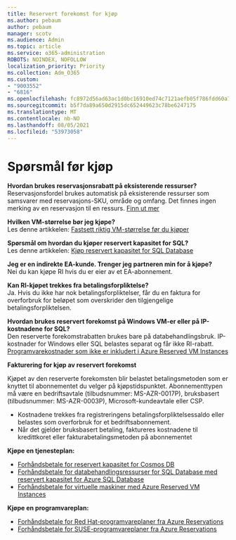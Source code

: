 ```yaml
---
title: Reservert forekomst for kjøp
ms.author: pebaum
author: pebaum
manager: scotv
ms.audience: Admin
ms.topic: article
ms.service: o365-administration
ROBOTS: NOINDEX, NOFOLLOW
localization_priority: Priority
ms.collection: Adm_O365
ms.custom:
- "9003552"
- "6816"
ms.openlocfilehash: fc8972d56ad63ac1d0bc16910ed74c7121aefb05f786fdd60a77ba89867d1741
ms.sourcegitcommit: b5f7da89a650d2915dc652449623c78be6247175
ms.translationtype: MT
ms.contentlocale: nb-NO
ms.lasthandoff: 08/05/2021
ms.locfileid: "53973058"
---
```

# <a name="questions-before-purchase"></a>Spørsmål før kjøp

**Hvordan brukes reservasjonsrabatt på eksisterende ressurser?**  
Reservasjonsfordel brukes automatisk på eksisterende ressurser som samsvarer med reservasjons-SKU, område og omfang. Det finnes ingen merking av en reservasjon til en ressurs. [Finn ut mer](https://docs.microsoft.com/azure/cost-management-billing/reservations/save-compute-costs-reservations?WT.mc_id=Portal-Microsoft_Azure_Support#how-reservation-discount-is-applied) 

**Hvilken VM-størrelse bør jeg kjøpe?**  
Les denne artikkelen: [Fastsett riktig VM-størrelse før du kjøper](https://docs.microsoft.com/azure/virtual-machines/windows/prepay-reserved-vm-instances?toc=/azure/billing/TOC.json&WT.mc_id=Portal-Microsoft_Azure_Support#determine-the-right-vm-size-before-you-buy)

**Spørsmål om hvordan du kjøper reservert kapasitet for SQL?**  
Les denne artikkelen: [Kjøp reservert kapasitet for SQL Database](https://docs.microsoft.com/azure/sql-database/sql-database-reserved-capacity?toc=/azure/billing/TOC.json&WT.mc_id=Portal-Microsoft_Azure_Support#buy-sql-database-reserved-capacity)

**Jeg er en indirekte EA-kunde. Trenger jeg partneren min for å kjøpe?**  
Nei du kan kjøpe RI hvis du er eier av et EA-abonnement.

**Kan RI-kjøpet trekkes fra betalingsforpliktelse?**  
Ja. Hvis du ikke har nok betalingsforpliktelser, får du en faktura for overforbruk for beløpet som overskrider den tilgjengelige betalingsforpliktelsen.

**Hvordan brukes reservert forekomst på Windows VM-er eller på IP-kostnadene for SQL?**  
Den reserverte forekomstrabatten brukes bare på databehandlingsbruk. IP-kostnader for Windows eller SQL belastes separat og får ikke RI-rabatt. [Programvarekostnader som ikke er inkludert i Azure Reserved VM Instances](https://docs.microsoft.com/azure/billing/billing-reserved-instance-windows-software-costs?WT.mc_id=Portal-Microsoft_Azure_Support)  
      
**Fakturering for kjøp av reservert forekomst**  
      
Kjøpet av den reserverte forekomsten blir belastet betalingsmetoden som er knyttet til abonnementet du velger på kjøpstidspunktet. Abonnementtypen må være en bedriftsavtale (tilbudsnummer: MS-AZR-0017P), bruksbasert (tilbudsnummer: MS-AZR-0003P), Microsoft-kundeavtale eller CSP.

-   Kostnadene trekkes fra registreringens betalingsforpliktelsessaldo eller belastes som overforbruk for et bedriftsabonnement.
-   Når det gjelder bruksbasert betaling, faktureres kostnadene til kredittkoret eller fakturabetalingsmetoden på abonnementet

**Kjøpe en tjenesteplan:**

-   [Forhåndsbetale for reservert kapasitet for Cosmos DB](https://docs.microsoft.com/azure/cosmos-db/cosmos-db-reserved-capacity?WT.mc_id=Portal-Microsoft_Azure_Support)
-   [Forhåndsbetale for databehandlingsressurser for SQL Database med reservert kapasitet for Azure SQL Database](https://docs.microsoft.com/azure/sql-database/sql-database-reserved-capacity?WT.mc_id=Portal-Microsoft_Azure_Support)
-   [Forhåndsbetale for virtuelle maskiner med Azure Reserved VM Instances](https://docs.microsoft.com/azure/virtual-machines/windows/prepay-reserved-vm-instances?WT.mc_id=Portal-Microsoft_Azure_Support)

**Kjøpe en programvareplan:**

-   [Forhåndsbetale for Red Hat-programvareplaner fra Azure Reservations](https://docs.microsoft.com/azure/virtual-machines/linux/prepay-rhel-software-charges?WT.mc_id=Portal-Microsoft_Azure_Support)
-   [Forhåndsbetale for SUSE-programvareplaner fra Azure Reservations](https://docs.microsoft.com/azure/virtual-machines/linux/prepay-suse-software-charges?WT.mc_id=Portal-Microsoft_Azure_Support)